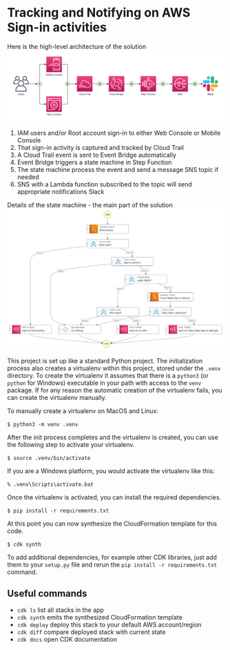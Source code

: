 
# Tracking and Notifying on AWS Sign-in activities

Here is the high-level architecture of the solution
![high-level-architecture](./docs/images/high-level-architecture.png)

1. IAM users and/or Root account sign-in to either Web Console or Mobile Console
2. That sign-in activity is captured and tracked by Cloud Trail
3. A Cloud Trail event is sent to Event Bridge automatically
4. Event Bridge triggers a state machine in Step Function
5. The state machine process the event and send a message SNS topic if needed
6. SNS with a Lambda function subscribed to the topic will send appropriate notifications Slack


Details of the state machine - the main part of the solution
![step-function-details](./docs/images/step-function-details.png)


This project is set up like a standard Python project. The initialization
process also creates a virtualenv within this project, stored under the `.venv`
directory.  To create the virtualenv it assumes that there is a `python3`
(or `python` for Windows) executable in your path with access to the `venv`
package. If for any reason the automatic creation of the virtualenv fails,
you can create the virtualenv manually.

To manually create a virtualenv on MacOS and Linux:

```
$ python3 -m venv .venv
```

After the init process completes and the virtualenv is created, you can use the following
step to activate your virtualenv.

```
$ source .venv/bin/activate
```

If you are a Windows platform, you would activate the virtualenv like this:

```
% .venv\Scripts\activate.bat
```

Once the virtualenv is activated, you can install the required dependencies.

```
$ pip install -r requirements.txt
```

At this point you can now synthesize the CloudFormation template for this code.

```
$ cdk synth
```

To add additional dependencies, for example other CDK libraries, just add
them to your `setup.py` file and rerun the `pip install -r requirements.txt`
command.

## Useful commands

 * `cdk ls`          list all stacks in the app
 * `cdk synth`       emits the synthesized CloudFormation template
 * `cdk deploy`      deploy this stack to your default AWS account/region
 * `cdk diff`        compare deployed stack with current state
 * `cdk docs`        open CDK documentation
